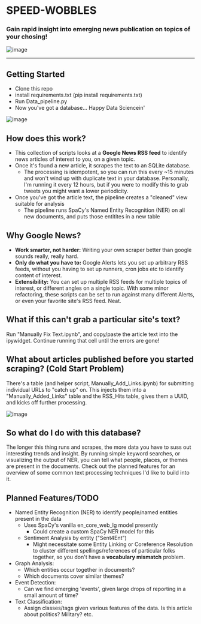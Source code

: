 # SPEED-WOBBLES
### Gain rapid insight into emerging news publication on topics of your chosing!
![image](https://user-images.githubusercontent.com/36832027/164999066-211c41d7-0b58-433c-bb05-6fa299e93818.png)

-----

## Getting Started
- Clone this repo
- install requirements.txt (pip install requirements.txt)
- Run Data_pipeline.py
- Now you've got a database... Happy Data Sciencein'

![image](https://user-images.githubusercontent.com/36832027/165001835-bf57aca4-a254-4c7f-93f1-07cf0506c195.png)

## How does this work?
- This collection of scripts looks at a **Google News RSS feed** to identify news articles of interest to you, on a given topic. 
- Once it's found a new article, it scrapes the text to an SQLite database. 
  - The processing is idempotent, so you can run this every ~15 minutes and won't wind up with duplicate text in your database. Personally, I'm running it every 12 hours, but if you were to modify this to grab tweets you might want a lower periodicity.
- Once you've got the article text, the pipeline creates a "cleaned" view suitable for analysis
  - The pipeline runs SpaCy's Named Entity Recognition (NER) on all new documents, and puts those entitites in a new table

## Why Google News?
- **Work smarter, not harder:** Writing your own scraper better than google sounds really, really hard.
- **Only do what you have to:** Google Alerts lets you set up arbitrary RSS feeds, without you having to set up runners, cron jobs etc to identify content of interest.
- **Extensibility:** You can set up multiple RSS feeds for multiple topics of interest, or different angles on a single topic. With some minor refactoring, these scripts can be set to run against many different Alerts, or even your favorite site's RSS feed. Neat.

## What if this can't grab a particular site's text?
Run "Manually Fix Text.ipynb", and copy/paste the article text into the ipywidget. Continue running that cell until the errors are gone!

## What about articles published before you started scraping? (**Cold Start Problem**)
There's a table (and helper script, Manually_Add_Links.ipynb) for submitting individual URLs to "catch up" on. This injects them into a "Manually_Added_Links" table and the RSS_Hits table, gives them a UUID, and kicks off further processing.

![image](https://user-images.githubusercontent.com/36832027/165001863-72cbbec2-853b-4da2-bb0f-080d825130b9.png)

## So what do I do with this database?
The longer this thing runs and scrapes, the more data you have to suss out interesting trends and insight. By running simple keyword searches, or visualizing the output of NER, you can tell what people, places, or themes are present in the documents. Check out the planned features for an overview of some common text processing techniques I'd like to build into it.

## Planned Features/TODO
- Named Entity Recognition (NER) to identify people/named entities present in the data
  - Uses SpaCy's vanilla en_core_web_lg model presently
    - Could create a custom SpaCy NER model for this
  - Sentiment Analysis by entity ("Sent4Ent")
    - Might necessitate some Entity Linking or Coreference Resolution to cluster different spellings/references of particular folks together, so you don't have a **vocabulary mismatch** problem.
- Graph Analysis:
  - Which entities occur together in documents?
  - Which documents cover similar themes?
- Event Detection:
  - Can we find emerging 'events', given large drops of reporting in a small amount of time?
- Text Classification:
  - Assign classes/tags given various features of the data. Is this article about politics? Military? etc.
